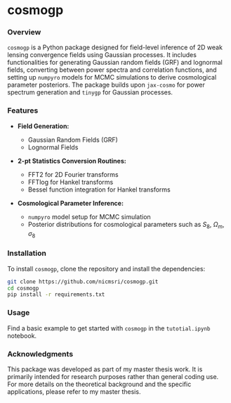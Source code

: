 # cosmogp

### Overview

`cosmogp` is a Python package designed for field-level inference of 2D weak lensing convergence fields using Gaussian processes. It includes functionalities for generating Gaussian random fields (GRF) and lognormal fields, converting between power spectra and correlation functions, and setting up `numpyro` models for MCMC simulations to derive cosmological parameter posteriors. The package builds upon `jax-cosmo` for power spectrum generation and `tinygp` for Gaussian processes.

### Features

- **Field Generation:**
  - Gaussian Random Fields (GRF)
  - Lognormal Fields

- **2-pt Statistics Conversion Routines:**
  - FFT2 for 2D Fourier transforms
  - FFTlog for Hankel transforms
  - Bessel function integration for Hankel transforms

- **Cosmological Parameter Inference:**
  - `numpyro` model setup for MCMC simulation
  - Posterior distributions for cosmological parameters such as $S_8$, $\Omega_m$, $\sigma_8$


### Installation

To install `cosmogp`, clone the repository and install the dependencies:

```sh
git clone https://github.com/nicmsri/cosmogp.git
cd cosmogp
pip install -r requirements.txt
```
### Usage

Find a basic example to get started with `cosmogp` in the `tutotial.ipynb` notebook.

### Acknowledgments

This package was developed as part of my master thesis work. It is primarily intended for research purposes rather than general coding use. For more details on the theoretical background and the specific applications, please refer to my master thesis.
